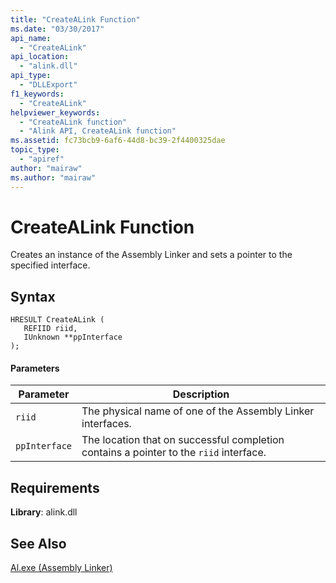 ```yaml
---
title: "CreateALink Function"
ms.date: "03/30/2017"
api_name: 
  - "CreateALink"
api_location: 
  - "alink.dll"
api_type: 
  - "DLLExport"
f1_keywords: 
  - "CreateALink"
helpviewer_keywords: 
  - "CreateALink function"
  - "Alink API, CreateALink function"
ms.assetid: fc73bcb9-6af6-44d8-bc39-2f4400325dae
topic_type: 
  - "apiref"
author: "mairaw"
ms.author: "mairaw"
---
```

# CreateALink Function
Creates an instance of the Assembly Linker and sets a pointer to the specified interface.  

## Syntax  

```  
HRESULT CreateALink (  
   REFIID riid,  
   IUnknown **ppInterface  
);  
```  

#### Parameters  


|Parameter|Description|  
|---------------|-----------------|  
|`riid`|The physical name of one of the Assembly Linker interfaces.|  
|`ppInterface`|The location that on successful completion contains a pointer to the `riid` interface.|  

## Requirements  
 **Library**: alink.dll  

## See Also  
 [Al.exe (Assembly Linker)](../../../../docs/framework/tools/al-exe-assembly-linker.md)
